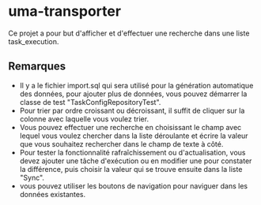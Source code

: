 # uma-transporter

Ce projet a pour but d'afficher et d'effectuer une recherche dans une liste task_execution.

## Remarques

 * Il y a le fichier import.sql qui sera utilisé pour la génération automatique des données, pour ajouter plus de données, vous pouvez démarrer la classe de test "TaskConfigRepositoryTest".
 * Pour trier par ordre croissant ou décroissant, il suffit de cliquer sur la colonne avec laquelle vous voulez trier.
 * Vous pouvez effectuer une recherche en choisissant le champ avec lequel vous voulez chercher dans la liste déroulante et écrire la valeur que vous souhaitez rechercher dans le champ de texte à côté.
 * Pour tester la fonctionnalité rafraîchissement ou d'actualisation, vous devez ajouter une tâche d'exécution ou en modifier une pour constater la différence, puis choisir la valeur qui se trouve ensuite dans la liste "Sync".
 * vous pouvez utiliser les boutons de navigation pour naviguer dans les données existantes. 
